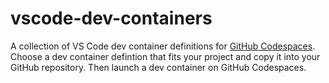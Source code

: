 # vscode-dev-containers

A collection of VS Code dev container definitions for [GitHub Codespaces](https://docs.github.com/en/github/developing-online-with-codespaces). Choose a dev container defintion that fits your project and copy it into your GitHub repository. Then launch a dev container on GitHub Codespaces.
